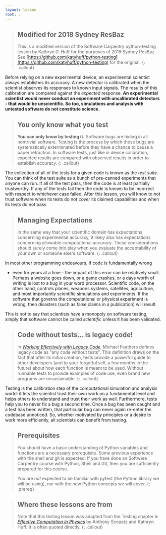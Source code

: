 ```yaml
---
layout: lesson
root: .
---
```


> ## Modified for 2018 Sydney ResBaz
>
> This is a modified version of the Software Carpentry python-testing lesson by
> Kathryn D. Huff for the purposes of 2018 Sydney ResBaz. See
> [https://github.com/katyhuff/python-testing](https://github.com/katyhuff/python-testing)
> for the original.
{: .callout}

Before relying on a new experimental device, an experimental scientist always
establishes its accuracy. A new detector is calibrated when the scientist
observes its responses to known input signals. The results of this
calibration are compared against the _expected_ response. **An experimental
scientist would never conduct an experiment with uncalibrated detectors - that
would be unscientific. So too, simulations and analysis with untested
software do not constitute science.**

> ## You only know what you test
>
> **You can only know by testing it.** Software bugs are hiding in all
> nontrivial software. Testing is the process by which those bugs are
> systematically exterminated before they have a chance to cause a paper
> retraction. In software tests, just like in device calibration, expected
> results are compared with observed results in order to establish accuracy.
{: .callout}

The collection of all of the tests for a given code is known as the _test
suite_. You can think of the test suite as a bunch of pre-canned experiments
that anyone can run. If all of the test pass, then the code is at least
partially trustworthy. If any of the tests fail then the code is known to be
incorrect with respect to whichever case failed.  After this lesson, you will
know to not trust software when its tests do not _cover_ its claimed
capabilities and when its tests do not pass.

> ## Managing Expectations
>
> In the same way that your scientific domain has expectations concerning
> experimental accuracy, it likely also has expectations concerning allowable
> computational accuracy. These considerations should surely come into play
> when you evaluate the acceptability of your own or someone else's software.
{: .callout}

In most other programming endeavours, if code is fundamentally wrong
- even for years at a time - the impact of this error can be relatively small.
Perhaps a website goes down, or a game crashes, or a days worth of writing is
lost to a bug in your word processor. Scientific code, on the other hand,
controls planes, weapons systems, satellites, agriculture, and most importantly
scientific simulations and experiments. If the software that governs the
computational or physical experiment is wrong, then disasters (such as false
claims in a publication) will result.

This is not to say that scientists have a monopoly on software testing, simply
that software cannot be called _scientific_ unless it has been validated.

> ## Code without tests... is legacy code!
>
> In *[Working Effectively with Legacy Code][feathers-legacy-code]*,
> Michael Feathers defines legacy code as "any code without tests". This definition
> draws on the fact that after its initial creation, tests provide
> a powerful guide to other developers (and to your forgetful self, a few months
> in the future) about how each function is meant to be used. Without runnable
> tests to provide examples of code use, even brand new programs are unsustainable.
{: .callout}

Testing is the calibration step of the computational simulation and analysis
world: it lets the scientist trust their own work on a fundamental level and
helps others to understand and trust their work as well.
Furthermore, tests help you to never fix a bug a second time. Once a bug has
been caught and a test has been written, that particular bug can never again
re-enter the codebase unnoticed. So, whether motivated by principles or a
desire to work more efficiently, all scientists can benefit from testing.


> ## Prerequisites
>
> You should have a basic understanding of Python variables and functions are a
> necessary prerequisite. Some previous experience with the shell and git
> is expected. If you have done an Software Carpentry course with Python, Shell
> and Git, then you are sufficiently prepared for this course.
>
> You are *not* expected to be familiar with pytest (the Python library we will
> be using), nor with the new Python concepts we will cover. 
{: .prereq}

> ## Where these lessons are from
>
> Note that this testing lesson was adapted from the Testing chapter in
> *[Effective Computation In Physics](http://physics.codes)*
> by Anthony Scopatz and Kathryn Huff.
> It is often quoted directly.
{: .callout}

[feathers-legacy-code]: http://www.amazon.com/Working-Effectively-Legacy-Michael-Feathers/dp/0131177052/
